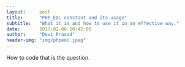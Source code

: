 ```yaml
---
layout:     post
title:      "PHP_EOL constant and its usage"
subtitle:   "What it is and how to use it in an effective way."
date:       2017-02-06 10:42:00
author:     "Devi Prasad"
header-img: "img/phpeol.jpeg"
---
```


<p>How to code that is the question.</p>